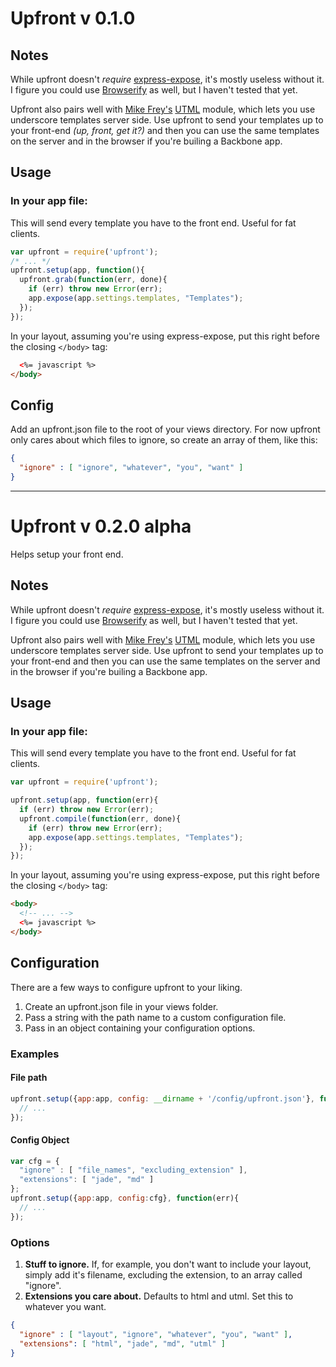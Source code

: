 # Upfront v 0.1.0

## Notes

While upfront doesn't *require* [express-expose](https://github.com/visionmedia/express-expose), it's mostly useless without it. I figure you could use [Browserify](https://github.com/substack/node-browserify) as well, but I haven't tested that yet.

Upfront also pairs well with [Mike Frey's](https://github.com/mikefrey) [UTML](https://github.com/mikefrey/UTML) module, which lets you use underscore templates server side. Use upfront to send your templates up to your front-end *(up, front, get it?)* and then you can use the same templates on the server and in the browser if you're builing a Backbone app.


## Usage

### In your app file:

This will send every template you have to the front end. Useful for fat clients.

```javascript
var upfront = require('upfront');
/* ... */
upfront.setup(app, function(){
  upfront.grab(function(err, done){
    if (err) throw new Error(err);
    app.expose(app.settings.templates, "Templates");
  });
});
```

In your layout, assuming you're using express-expose, put this right before the closing `</body>` tag:

```html
  <%= javascript %>
</body>
```


## Config

Add an upfront.json file to the root of your views directory. For now upfront only cares about which files to ignore, so create an array of them, like this:

```json
{
  "ignore" : [ "ignore", "whatever", "you", "want" ]
}
```

---

# Upfront v 0.2.0 alpha

Helps setup your front end.

## Notes

While upfront doesn't *require* [express-expose](https://github.com/visionmedia/express-expose), it's mostly useless without it. I figure you could use [Browserify](https://github.com/substack/node-browserify) as well, but I haven't tested that yet.

Upfront also pairs well with [Mike Frey's](https://github.com/mikefrey) [UTML](https://github.com/mikefrey/UTML) module, which lets you use underscore templates server side. Use upfront to send your templates up to your front-end and then you can use the same templates on the server and in the browser if you're builing a Backbone app.


## Usage

### In your app file:

This will send every template you have to the front end. Useful for fat clients.

```javascript
var upfront = require('upfront');

upfront.setup(app, function(err){
  if (err) throw new Error(err);
  upfront.compile(function(err, done){
    if (err) throw new Error(err);
    app.expose(app.settings.templates, "Templates");
  });
});
```

In your layout, assuming you're using express-expose, put this right before the closing `</body>` tag:

```html
<body>
  <!-- ... -->
  <%= javascript %>
</body>
```


## Configuration

There are a few ways to configure upfront to your liking.

1. Create an upfront.json file in your views folder.
2. Pass a string with the path name to a custom configuration file.
3. Pass in an object containing your configuration options.

### Examples

#### File path
```javascript
upfront.setup({app:app, config: __dirname + '/config/upfront.json'}, function(err){
  // ...
});
```

#### Config Object
```javascript
var cfg = {
  "ignore" : [ "file_names", "excluding_extension" ],
  "extensions": [ "jade", "md" ]
};
upfront.setup({app:app, config:cfg}, function(err){
  // ...
});
```



### Options

1. **Stuff to ignore.** If, for example, you don't want to include your layout, simply add it's filename, excluding the extension, to an array called "ignore".
2. **Extensions you care about.** Defaults to html and utml. Set this to whatever you want.


```json
{
  "ignore" : [ "layout", "ignore", "whatever", "you", "want" ],
  "extensions": [ "html", "jade", "md", "utml" ]
}
```
